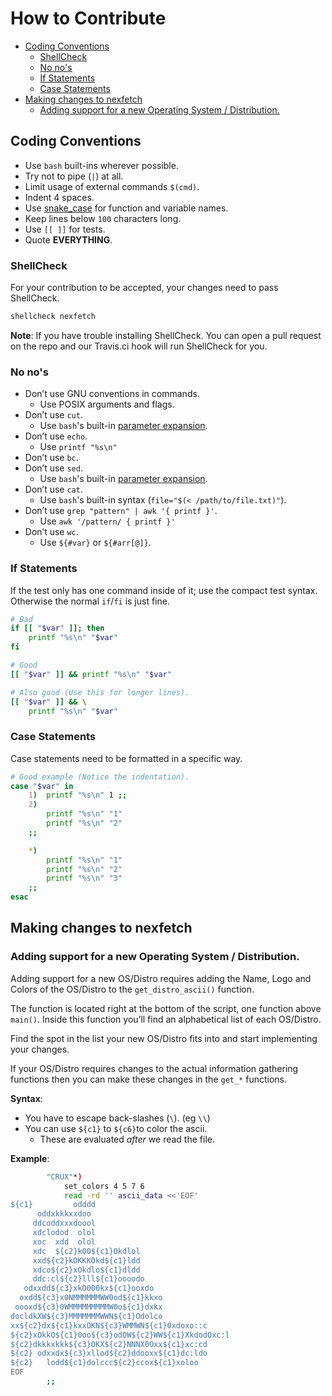 # How to Contribute

<!-- vim-markdown-toc GFM -->

* [Coding Conventions](#coding-conventions)
    * [ShellCheck](#shellcheck)
    * [No no's](#no-nos)
    * [If Statements](#if-statements)
    * [Case Statements](#case-statements)
* [Making changes to nexfetch](#making-changes-to-nexfetch)
    * [Adding support for a new Operating System / Distribution.](#adding-support-for-a-new-operating-system--distribution)

<!-- vim-markdown-toc -->


## Coding Conventions

- Use `bash` built-ins wherever possible.
- Try not to pipe (`|`) at all.
- Limit usage of external commands `$(cmd)`.
- Indent 4 spaces.
- Use [snake_case](https://en.wikipedia.org/wiki/Snake_case) for function
  and variable names.
- Keep lines below `100` characters long.
- Use `[[ ]]` for tests.
- Quote **EVERYTHING**.

### ShellCheck

For your contribution to be accepted, your changes need to pass
ShellCheck.

```sh
shellcheck nexfetch
```

**Note**: If you have trouble installing ShellCheck. You can open a pull
request on the repo and our Travis.ci hook will run ShellCheck for you.


### No no's

- Don’t use GNU conventions in commands.
    - Use POSIX arguments and flags.
- Don’t use `cut`.
    - Use `bash`'s built-in [parameter expansion](http://wiki.bash-hackers.org/syntax/pe).
- Don’t use `echo`.
    - Use `printf "%s\n"`
- Don’t use `bc`.
- Don’t use `sed`.
    - Use `bash`'s built-in [parameter expansion](http://wiki.bash-hackers.org/syntax/pe).
- Don’t use `cat`.
    - Use `bash`'s built-in syntax (`file="$(< /path/to/file.txt)"`).
- Don’t use `grep "pattern" | awk '{ printf }'`.
    - Use `awk '/pattern/ { printf }'`
- Don’t use `wc`.
    - Use `${#var}` or `${#arr[@]}`.


### If Statements

If the test only has one command inside of it; use the compact test
syntax. Otherwise the normal `if`/`fi` is just fine.

```sh
# Bad
if [[ "$var" ]]; then
    printf "%s\n" "$var"
fi

# Good
[[ "$var" ]] && printf "%s\n" "$var"

# Also good (Use this for longer lines).
[[ "$var" ]] && \
    printf "%s\n" "$var"
```


### Case Statements

Case statements need to be formatted in a specific way.

```sh
# Good example (Notice the indentation).
case "$var" in
    1)  printf "%s\n" 1 ;;
    2)
        printf "%s\n" "1"
        printf "%s\n" "2"
    ;;

    *)
        printf "%s\n" "1"
        printf "%s\n" "2"
        printf "%s\n" "3"
    ;;
esac
```

## Making changes to nexfetch

### Adding support for a new Operating System / Distribution.

Adding support for a new OS/Distro requires adding the Name, Logo and
Colors of the OS/Distro to the `get_distro_ascii()` function.

The function is located right at the bottom of the script, one function
above `main()`. Inside this function you’ll find an alphabetical list of
each OS/Distro.

Find the spot in the list your new OS/Distro fits into and start
implementing your changes.

If your OS/Distro requires changes to the actual information gathering
functions then you can make these changes in the `get_*` functions.

**Syntax**:

- You have to escape back-slashes (`\`). (eg `\\`)
- You can use `${c1}` to `${c6}`to color the ascii.
    - These are evaluated *after* we read the file.


**Example**:

```sh
        "CRUX"*)
            set_colors 4 5 7 6
            read -rd '' ascii_data <<'EOF'
${c1}         odddd
      oddxkkkxxdoo
     ddcoddxxxdoool
     xdclodod  olol
     xoc  xdd  olol
     xdc  ${c2}k00${c1}Okdlol
     xxd${c2}kOKKKOkd${c1}ldd
     xdco${c2}xOkdlo${c1}dldd
     ddc:cl${c2}lll${c1}oooodo
   odxxdd${c3}xkO000kx${c1}ooxdo
  oxdd${c3}x0NMMMMMMWW0od${c1}kkxo
 oooxd${c3}0WMMMMMMMMMW0o${c1}dxkx
docldkXW${c3}MMMMMMMWWN${c1}Odolco
xx${c2}dx${c1}kxxOKN${c3}WMMWN${c1}0xdoxo::c
${c2}xOkkO${c1}0oo${c3}odOW${c2}WW${c1}XkdodOxc:l
${c2}dkkkxkkk${c3}OKX${c2}NNNX0Oxx${c1}xc:cd
${c2} odxxdx${c3}xllod${c2}ddooxx${c1}dc:ldo
${c2}   lodd${c1}dolccc${c2}ccox${c1}xoloo
EOF
        ;;
```

